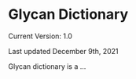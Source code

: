 # Glycan Dictionary

Current Version: 1.0

Last updated December 9th, 2021

Glycan dictionary is a ... 
